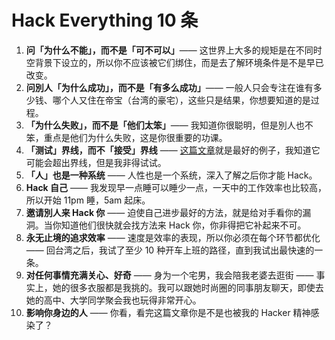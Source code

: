 # Hack Everything 10 条

1.  **问「为什么不能」，而不是「可不可以」**—— 这世界上大多的规矩是在不同时空背景下设立的，所以你不应该被它们绑住，而是去了解环境条件是不是早已改变。
2.  **问別人「为什么成功」，而不是「有多么成功」**—— 一般人只会专注在谁有多少钱、哪个人又住在帝宝（台湾的豪宅），这些只是结果，你想要知道的是过程。
3.  **「为什么失败」，而不是「他们太笨」**—— 我知道你很聪明，但是別人也不笨，重点是他们为什么失败，这是你很重要的功课。
4.  **「测试」界线，而不「接受」界线**  ——  [这篇文章](http://mrjamie.cc/2011/05/11/screw-you-gianfranco-lanci/)就是最好的例子，我知道它可能会超出界线，但是我非得试试。
5.  **「人」也是一种系统**  —— 人性也是一个系统，深入了解之后你才能 Hack。
6.  **Hack 自己**  —— 我发现早一点睡可以睡少一点，一天中的工作效率也比较高，所以开始 11pm 睡，5am 起床。
7.  **邀请別人来 Hack 你**  —— 迫使自己进步最好的方法，就是给对手看你的漏洞。当你知道他们很快就会找方法来 Hack 你，你非得把它补起来不可。
8.  **永无止境的追求效率**  —— 速度是效率的表现，所以你必须在每个环节都优化 —— 回台湾之后，我试了至少 10 种开车上班的路径，直到我试出最快速的一条。
9.  **对任何事情充满关心、好奇**  —— 身为一个宅男，我会陪我老婆去逛街 —— 事实上，她的很多衣服都是我挑的。我可以跟她时尚圈的同事朋友聊天，即使去她的高中、大学同学聚会我也玩得非常开心。
10.  **影响你身边的人**  —— 你看，看完这篇文章你是不是也被我的 Hacker 精神感染了？